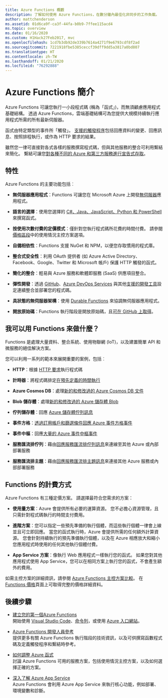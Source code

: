 ```yaml
---
title: Azure Functions 概觀
description: 了解如何使用 Azure Functions，在數分鐘內最佳化非同步的工作負載。
author: mattchenderson
ms.assetid: 01d6ca9f-ca3f-44fa-b0b9-7ffee115acd4
ms.topic: overview
ms.date: 01/16/2020
ms.custom: H1Hack27Feb2017, mvc
ms.openlocfilehash: 1cd7b3db92de339b7614a4271f9e6793cdf8f2ad
ms.sourcegitcommit: 7221918fbe5385ceccf39dff9dd5a3817a0bd807
ms.translationtype: HT
ms.contentlocale: zh-TW
ms.lasthandoff: 01/21/2020
ms.locfileid: "76292888"
---
```

# <a name="an-introduction-to-azure-functions"></a>Azure Functions 簡介

Azure Functions 可讓您執行一小段程式碼 (稱為「函式」)，而無須顧慮應用程式基礎結構。 透過 Azure Functions，雲端基礎結構可為您提供大規模持續執行應用程式所需的所有最新伺服器。

函式由特定類型的事件所「觸發」。 [支援的觸發程序](./functions-triggers-bindings.md)包括回應資料的變更、回應訊息、按照排程執行，或作為 HTTP 要求的結果。

雖然您一律可直接對各式各樣的服務撰寫程式碼，但與其他服務的整合可利用繫結來簡化。 繫結可讓您[對各種不同的 Azure 和第三方服務進行宣告式存取](./functions-triggers-bindings.md)。

## <a name="features"></a>特性

Azure Functions 的主要功能包括︰

- **無伺服器應用程式**：Functions 可讓您在 Microsoft Azure 上開發[無伺服器](https://azure.microsoft.com/solutions/serverless/)應用程式。

- **語言的選擇**：使用您選擇的 [C#、Java、JavaScript、Python 和 PowerShell](supported-languages.md) 來撰寫函式。

- **按使用次數付費的定價模式**：僅針對您執行程式碼所花費的時間付費。 請參閱[價格區段](#pricing)中的使用情況主控方案選項。  

- **自備相依性**：Functions 支援 NuGet 和 NPM，以便您存取慣用的程式庫。

- **整合式安全性**：利用 OAuth 提供者 (如 Azure Active Directory、Facebook、Google、Twitter 和 Microsoft 帳戶) 保護 HTTP 觸發的函式。

- **簡化的整合**：輕易與 Azure 服務和軟體即服務 (SaaS) 供應項目整合。

- **彈性開發**：透過 [GitHub](../app-service/scripts/cli-continuous-deployment-github.md)、[Azure DevOps Services](../app-service/scripts/cli-continuous-deployment-vsts.md) 與其他[支援的開發工具](../app-service/deploy-local-git.md)設定連續整合並部署您的程式碼。

- **具狀態的無伺服器架構**：使用 [Durable Functions](durable/durable-functions-overview.md) 來協調無伺服器應用程式。

- **開放原始碼**：Functions 執行階段是開放原始碼，且[可在 GitHub 上取得](https://github.com/azure/azure-webjobs-sdk-script)。

## <a name="what-can-i-do-with-functions"></a>我可以用 Functions 來做什麼？

Functions 是處理大量資料、整合系統、使用物聯網 (IoT)，以及建置簡單 API 和微服務的絕佳解決方案。

您可以利用一系列的範本來展開重要的案例，包括︰

- **HTTP**：根據 [HTTP 要求](functions-create-first-azure-function.md)執行程式碼

- **計時器**：將程式碼排定[在預先定義的時間執行](./functions-create-scheduled-function.md)

- **Azure Cosmos DB**：處理[新的和修改過的 Azure Cosmos DB 文件](./functions-create-cosmos-db-triggered-function.md)

- **Blob 儲存體**：處理[新的和修改過的 Azure 儲存體 Blob](./functions-create-storage-blob-triggered-function.md)

- **佇列儲存體**：回應 [Azure 儲存體佇列訊息](./functions-create-storage-queue-triggered-function.md)

- **事件方格**：[透過訂用帳戶和篩選條件回應 Azure 事件方格事件](../event-grid/resize-images-on-storage-blob-upload-event.md)

- **事件中樞**：回應[大量的 Azure 事件中樞事件](./functions-bindings-event-hubs.md)

- **服務匯流排佇列**：藉由[回應服務匯流排佇列訊息](./functions-bindings-service-bus.md)來連線至其他 Azure 或內部部署服務

- **服務匯流排主題**：藉由[回應服務匯流排主題訊息](./functions-bindings-service-bus.md)來連接其他 Azure 服務或內部部署服務

## <a name="pricing"></a>Functions 的計費方式

Azure Functions 有三種定價方案。 請選擇最符合您需求的方案：

- **使用量方案**：Azure 會提供所有必要的運算資源。 您不必擔心資源管理，且只需針對程式碼執行的時間支付費用。

- **進階方案**：您可以指定一些預先準備的執行個體，而這些執行個體一律會上線並且可立即回應。 當您的函式執行時，Azure 會提供所需的任何額外計算資源。 您會針對持續執行的預先準備執行個體，以及在 Azure 相應放大和縮小您應用程式時使用的任何其他執行個體付費。

- **App Service 方案**：像執行 Web 應用程式一樣執行您的函式。 如果您對其他應用程式使用 App Service，您可以在相同方案上執行您的函式，不會產生額外的費用。

如需主控方案的詳細資訊，請參閱 [Azure Functions 主控方案比較](functions-scale.md)。 在 [Functions 價格](https://azure.microsoft.com/pricing/details/functions/)頁面上可取得完整的價格詳細資料。

## <a name="next-steps"></a>後續步驟

- [建立您的第一個Azure Functions](functions-create-first-function-vs-code.md)  
  開始使用 [Visual Studio Code](functions-create-first-function-vs-code.md)、[命令列](functions-create-first-azure-function-azure-cli.md)，或使用 [Azure 入口網站](functions-create-first-azure-function.md)。

- [Azure Functions 開發人員參考](functions-reference.md)  
  提供更多有關 Azure Functions 執行階段的技術資訊，以及可供撰寫函數程式碼及定義觸發程序和繫結時參考。

- [如何調整 Azure 函式](functions-scale.md)  
  討論 Azure Functions 可用的服務方案，包括使用情況主控方案，以及如何選擇正確的方案。

- [深入了解 Azure App Service](../app-service/overview.md)  
  Azure Functions 會利用 Azure App Service 來執行核心功能，例如部署、環境變數和診斷。
